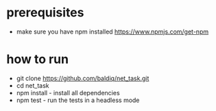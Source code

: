 # prerequisites
 - make sure you have npm installed https://www.npmjs.com/get-npm
  

# how to run
 - git clone https://github.com/baldiq/net_task.git
 - cd net_task
 - npm install - install all dependencies
 - npm test - run the tests in a headless mode
